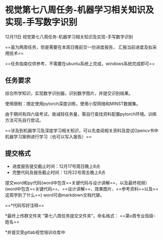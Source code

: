 # 视觉第七八周任务-机器学习相关知识及实现-手写数字识别

12月11日 视觉第七八周任务-机器学习相关知识及实现-手写数字识别

==虽为两周任务，但是需要在本周日晚前交一份进度报告， 汇报当前进度及拟采用技术==

==任务指南仅供参考，不需要在ubuntu系统上完成，windows系统完成即可==

## 任务要求

综合所学知识，实现数字识别器，识别数字图片，并提交识别结果。

使用限制：限定使用pytorch深度训练，使用小型网络和MINST数据集。

由于期间有四六级考试，故减轻任务量，需自行查找资料配置pytorch环境。训练方法可先自行尝试。

==涉及到机器学习及深度学习相关知识，可以先查阅相关资料及尝试Opencv书中机器学习案例进行学习（也可以写入报告）==

## 提交格式

* 进度报告提交截止时间：12月17号周日晚上8点
* 完整代码及报告截止时间：12月22号周五晚上8点

提交word和py代码(word中包含==关键代码与设计讲解==，以及最终视频）
(word中包含==关键代码==、==设计讲解==、效果图片、==参考资料==以及==这周学到了什么==)
word可由markdown文档代替。

==*代码写好注释==

*最终上传群文件夹 “第七八周任务提交文件夹”，命名格式： ==第x周专业班级-姓名==

*并提交至gitlab视觉培训仓库中

